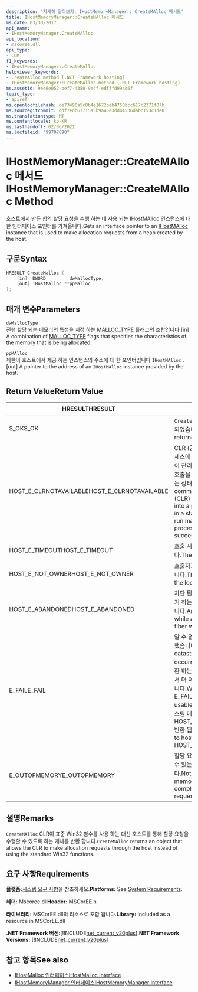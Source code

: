 ```yaml
---
description: '자세히 알아보기: IHostMemoryManager:: CreateMAlloc 메서드'
title: IHostMemoryManager::CreateMAlloc 메서드
ms.date: 03/30/2017
api_name:
- IHostMemoryManager.CreateMAlloc
api_location:
- mscoree.dll
api_type:
- COM
f1_keywords:
- IHostMemoryManager::CreateMAlloc
helpviewer_keywords:
- CreateAlloc method [.NET Framework hosting]
- IHostMemoryManager::CreateMAlloc method [.NET Framework hosting]
ms.assetid: 9ee6e052-bef7-4350-9e4f-edfffd99ad6f
topic_type:
- apiref
ms.openlocfilehash: de73490a5c8b4e1672beb4750bcc617c2371f07b
ms.sourcegitcommit: ddf7edb67715a5b9a45e3dd44536dabc153c1de0
ms.translationtype: MT
ms.contentlocale: ko-KR
ms.lasthandoff: 02/06/2021
ms.locfileid: "99707890"
---
```

# <a name="ihostmemorymanagercreatemalloc-method"></a><span data-ttu-id="6d1a2-103">IHostMemoryManager::CreateMAlloc 메서드</span><span class="sxs-lookup"><span data-stu-id="6d1a2-103">IHostMemoryManager::CreateMAlloc Method</span></span>

<span data-ttu-id="6d1a2-104">호스트에서 만든 힙의 할당 요청을 수행 하는 데 사용 되는 [IHostMAlloc](ihostmalloc-interface.md) 인스턴스에 대 한 인터페이스 포인터를 가져옵니다.</span><span class="sxs-lookup"><span data-stu-id="6d1a2-104">Gets an interface pointer to an [IHostMAlloc](ihostmalloc-interface.md) instance that is used to make allocation requests from a heap created by the host.</span></span>  
  
## <a name="syntax"></a><span data-ttu-id="6d1a2-105">구문</span><span class="sxs-lookup"><span data-stu-id="6d1a2-105">Syntax</span></span>  
  
```cpp  
HRESULT CreateMalloc (  
    [in]  DWORD         dwMallocType,  
    [out] IHostMalloc **ppMalloc  
);  
```  
  
## <a name="parameters"></a><span data-ttu-id="6d1a2-106">매개 변수</span><span class="sxs-lookup"><span data-stu-id="6d1a2-106">Parameters</span></span>  

 `dwMallocType`  
 <span data-ttu-id="6d1a2-107">진행 할당 되는 메모리의 특성을 지정 하는 [MALLOC_TYPE](malloc-type-enumeration.md) 플래그의 조합입니다.</span><span class="sxs-lookup"><span data-stu-id="6d1a2-107">[in] A combination of [MALLOC_TYPE](malloc-type-enumeration.md) flags that specifies the characteristics of the memory that is being allocated.</span></span>  
  
 `ppMAlloc`  
 <span data-ttu-id="6d1a2-108">제한이 호스트에서 제공 하는 인스턴스의 주소에 대 한 포인터입니다 `IHostMAlloc` .</span><span class="sxs-lookup"><span data-stu-id="6d1a2-108">[out] A pointer to the address of an `IHostMAlloc` instance provided by the host.</span></span>  
  
## <a name="return-value"></a><span data-ttu-id="6d1a2-109">Return Value</span><span class="sxs-lookup"><span data-stu-id="6d1a2-109">Return Value</span></span>  
  
|<span data-ttu-id="6d1a2-110">HRESULT</span><span class="sxs-lookup"><span data-stu-id="6d1a2-110">HRESULT</span></span>|<span data-ttu-id="6d1a2-111">설명</span><span class="sxs-lookup"><span data-stu-id="6d1a2-111">Description</span></span>|  
|-------------|-----------------|  
|<span data-ttu-id="6d1a2-112">S_OK</span><span class="sxs-lookup"><span data-stu-id="6d1a2-112">S_OK</span></span>|<span data-ttu-id="6d1a2-113">`CreateMAlloc` 성공적으로 반환 되었습니다.</span><span class="sxs-lookup"><span data-stu-id="6d1a2-113">`CreateMAlloc` returned successfully.</span></span>|  
|<span data-ttu-id="6d1a2-114">HOST_E_CLRNOTAVAILABLE</span><span class="sxs-lookup"><span data-stu-id="6d1a2-114">HOST_E_CLRNOTAVAILABLE</span></span>|<span data-ttu-id="6d1a2-115">CLR (공용 언어 런타임)이 프로세스에 로드 되지 않았거나 CLR이 관리 코드를 실행할 수 없거나 호출을 성공적으로 처리할 수 없는 상태에 있습니다.</span><span class="sxs-lookup"><span data-stu-id="6d1a2-115">The common language runtime (CLR) has not been loaded into a process, or the CLR is in a state in which it cannot run managed code or process the call successfully.</span></span>|  
|<span data-ttu-id="6d1a2-116">HOST_E_TIMEOUT</span><span class="sxs-lookup"><span data-stu-id="6d1a2-116">HOST_E_TIMEOUT</span></span>|<span data-ttu-id="6d1a2-117">호출 시간이 초과 되었습니다.</span><span class="sxs-lookup"><span data-stu-id="6d1a2-117">The call timed out.</span></span>|  
|<span data-ttu-id="6d1a2-118">HOST_E_NOT_OWNER</span><span class="sxs-lookup"><span data-stu-id="6d1a2-118">HOST_E_NOT_OWNER</span></span>|<span data-ttu-id="6d1a2-119">호출자가 잠금을 소유 하지 않습니다.</span><span class="sxs-lookup"><span data-stu-id="6d1a2-119">The caller does not own the lock.</span></span>|  
|<span data-ttu-id="6d1a2-120">HOST_E_ABANDONED</span><span class="sxs-lookup"><span data-stu-id="6d1a2-120">HOST_E_ABANDONED</span></span>|<span data-ttu-id="6d1a2-121">차단 된 스레드나 파이버에서 대기 하는 동안 이벤트를 취소 했습니다.</span><span class="sxs-lookup"><span data-stu-id="6d1a2-121">An event was canceled while a blocked thread or fiber was waiting on it.</span></span>|  
|<span data-ttu-id="6d1a2-122">E_FAIL</span><span class="sxs-lookup"><span data-stu-id="6d1a2-122">E_FAIL</span></span>|<span data-ttu-id="6d1a2-123">알 수 없는 치명적인 오류가 발생 했습니다.</span><span class="sxs-lookup"><span data-stu-id="6d1a2-123">An unknown catastrophic failure occurred.</span></span> <span data-ttu-id="6d1a2-124">메서드가 E_FAIL 반환 하는 경우 해당 프로세스 내에서 더 이상 CLR을 사용할 수 없습니다.</span><span class="sxs-lookup"><span data-stu-id="6d1a2-124">When a method returns E_FAIL, the CLR is no longer usable within the process.</span></span> <span data-ttu-id="6d1a2-125">호스팅 메서드를 이후에 호출 하면 HOST_E_CLRNOTAVAILABLE 반환 됩니다.</span><span class="sxs-lookup"><span data-stu-id="6d1a2-125">Subsequent calls to hosting methods return HOST_E_CLRNOTAVAILABLE.</span></span>|  
|<span data-ttu-id="6d1a2-126">E_OUTOFMEMORY</span><span class="sxs-lookup"><span data-stu-id="6d1a2-126">E_OUTOFMEMORY</span></span>|<span data-ttu-id="6d1a2-127">할당 요청을 완료 하는 데 사용할 수 있는 실제 메모리가 부족 합니다.</span><span class="sxs-lookup"><span data-stu-id="6d1a2-127">Not enough physical memory was available to complete the allocation request.</span></span>|  
  
## <a name="remarks"></a><span data-ttu-id="6d1a2-128">설명</span><span class="sxs-lookup"><span data-stu-id="6d1a2-128">Remarks</span></span>  

 <span data-ttu-id="6d1a2-129">`CreateMAlloc` CLR이 표준 Win32 함수를 사용 하는 대신 호스트를 통해 할당 요청을 수행할 수 있도록 하는 개체를 반환 합니다.</span><span class="sxs-lookup"><span data-stu-id="6d1a2-129">`CreateMAlloc` returns an object that allows the CLR to make allocation requests through the host instead of using the standard Win32 functions.</span></span>  
  
## <a name="requirements"></a><span data-ttu-id="6d1a2-130">요구 사항</span><span class="sxs-lookup"><span data-stu-id="6d1a2-130">Requirements</span></span>  

 <span data-ttu-id="6d1a2-131">**플랫폼:**[시스템 요구 사항](../../get-started/system-requirements.md)을 참조하세요.</span><span class="sxs-lookup"><span data-stu-id="6d1a2-131">**Platforms:** See [System Requirements](../../get-started/system-requirements.md).</span></span>  
  
 <span data-ttu-id="6d1a2-132">**헤더:** Mscoree.dll</span><span class="sxs-lookup"><span data-stu-id="6d1a2-132">**Header:** MSCorEE.h</span></span>  
  
 <span data-ttu-id="6d1a2-133">**라이브러리:** MSCorEE.dll의 리소스로 포함 됩니다.</span><span class="sxs-lookup"><span data-stu-id="6d1a2-133">**Library:** Included as a resource in MSCorEE.dll</span></span>  
  
 <span data-ttu-id="6d1a2-134">**.NET Framework 버전:**[!INCLUDE[net_current_v20plus](../../../../includes/net-current-v20plus-md.md)]</span><span class="sxs-lookup"><span data-stu-id="6d1a2-134">**.NET Framework Versions:** [!INCLUDE[net_current_v20plus](../../../../includes/net-current-v20plus-md.md)]</span></span>  
  
## <a name="see-also"></a><span data-ttu-id="6d1a2-135">참고 항목</span><span class="sxs-lookup"><span data-stu-id="6d1a2-135">See also</span></span>

- [<span data-ttu-id="6d1a2-136">IHostMalloc 인터페이스</span><span class="sxs-lookup"><span data-stu-id="6d1a2-136">IHostMalloc Interface</span></span>](ihostmalloc-interface.md)
- [<span data-ttu-id="6d1a2-137">IHostMemoryManager 인터페이스</span><span class="sxs-lookup"><span data-stu-id="6d1a2-137">IHostMemoryManager Interface</span></span>](ihostmemorymanager-interface.md)
